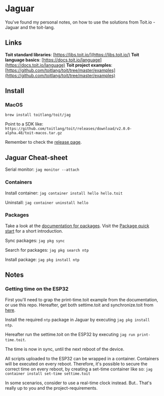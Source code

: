 # Jaguar

You've found my personal notes, on how to use the solutions from Toit.io - Jaguar and the toit-lang.

## Links

**Toit standard libraries**: [https://libs.toit.io/](https://libs.toit.io/)
**Toit language basics**: [https://docs.toit.io/language](https://docs.toit.io/language)
**Toit project examples**: [https://github.com/toitlang/toit/tree/master/examples](https://github.com/toitlang/toit/tree/master/examples)

## Install

### MacOS

`brew install toitlang/toit/jag`

Point to a SDK like: `https://github.com/toitlang/toit/releases/download/v2.0.0-alpha.48/toit-macos.tar.gz`

Remember to check the [release page](https://github.com/toitlang/toit/releases).

## Jaguar Cheat-sheet

Serial monitor:
`jag monitor --attach`

### Containers

Install container:
`jag container install hello hello.toit`

Uninstall:
`jag container uninstall hello`

### Packages

Take a look at the [documentation for packages](https://docs.toit.io/language/package). Visit the [Package quick start](https://docs.toit.io/language/package/pkgguide) for a short introduction.

Sync packages:
`jag pkg sync`

Search for packages:
`jag pkg search ntp`

Install package:
`jag pkg install ntp`

## Notes

### Getting time on the ESP32

First you'll need to grap the print-time.toit example from the documentation, or use this repo. Hereafter, get both settime.toit and synchronize.toit from [here](https://github.com/toitlang/pkg-ntp/blob/master/examples/).

Install the required `ntp` package in Jaguar by executing `jag pkg install ntp`.

Hereafter run the settime.toit on the ESP32 by executing `jag run print-time.toit`.

The time is now in sync, until the next reboot of the device.

All scripts uploaded to the ESP32 can be wrapped in a container. Containers will be executed on every reboot. Therefore, it's possible to secure the correct time on every reboot, by creating a set-time container like so:
`jag container install set-time settime.toit`

In some scenarios, consider to use a real-time clock instead. But.. That's really up to you and the project-requirements.
